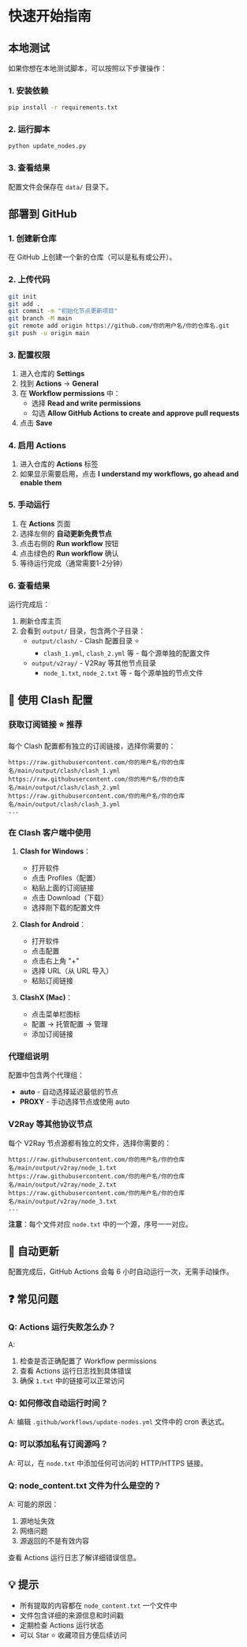 # 快速开始指南

## 本地测试

如果你想在本地测试脚本，可以按照以下步骤操作：

### 1. 安装依赖

```bash
pip install -r requirements.txt
```

### 2. 运行脚本

```bash
python update_nodes.py
```

### 3. 查看结果

配置文件会保存在 `data/` 目录下。

## 部署到 GitHub

### 1. 创建新仓库

在 GitHub 上创建一个新的仓库（可以是私有或公开）。

### 2. 上传代码

```bash
git init
git add .
git commit -m "初始化节点更新项目"
git branch -M main
git remote add origin https://github.com/你的用户名/你的仓库名.git
git push -u origin main
```

### 3. 配置权限

1. 进入仓库的 **Settings**
2. 找到 **Actions** → **General**
3. 在 **Workflow permissions** 中：
   - 选择 **Read and write permissions**
   - 勾选 **Allow GitHub Actions to create and approve pull requests**
4. 点击 **Save**

### 4. 启用 Actions

1. 进入仓库的 **Actions** 标签
2. 如果显示需要启用，点击 **I understand my workflows, go ahead and enable them**

### 5. 手动运行

1. 在 **Actions** 页面
2. 选择左侧的 **自动更新免费节点**
3. 点击右侧的 **Run workflow** 按钮
4. 点击绿色的 **Run workflow** 确认
5. 等待运行完成（通常需要1-2分钟）

### 6. 查看结果

运行完成后：
1. 刷新仓库主页
2. 会看到 `output/` 目录，包含两个子目录：
   - `output/clash/` - Clash 配置目录 ⭐
     - `clash_1.yml`, `clash_2.yml` 等 - 每个源单独的配置文件
   - `output/v2ray/` - V2Ray 等其他节点目录
     - `node_1.txt`, `node_2.txt` 等 - 每个源单独的节点文件

## 📱 使用 Clash 配置

### 获取订阅链接 ⭐ 推荐

每个 Clash 配置都有独立的订阅链接，选择你需要的：
```
https://raw.githubusercontent.com/你的用户名/你的仓库名/main/output/clash/clash_1.yml
https://raw.githubusercontent.com/你的用户名/你的仓库名/main/output/clash/clash_2.yml
https://raw.githubusercontent.com/你的用户名/你的仓库名/main/output/clash/clash_3.yml
...
```

### 在 Clash 客户端中使用

1. **Clash for Windows**：
   - 打开软件
   - 点击 Profiles（配置）
   - 粘贴上面的订阅链接
   - 点击 Download（下载）
   - 选择刚下载的配置文件

2. **Clash for Android**：
   - 打开软件
   - 点击配置
   - 点击右上角 "+"
   - 选择 URL（从 URL 导入）
   - 粘贴订阅链接

3. **ClashX (Mac)**：
   - 点击菜单栏图标
   - 配置 → 托管配置 → 管理
   - 添加订阅链接

### 代理组说明

配置中包含两个代理组：
- **auto** - 自动选择延迟最低的节点
- **PROXY** - 手动选择节点或使用 auto

### V2Ray 等其他协议节点

每个 V2Ray 节点源都有独立的文件，选择你需要的：
```
https://raw.githubusercontent.com/你的用户名/你的仓库名/main/output/v2ray/node_1.txt
https://raw.githubusercontent.com/你的用户名/你的仓库名/main/output/v2ray/node_2.txt
https://raw.githubusercontent.com/你的用户名/你的仓库名/main/output/v2ray/node_3.txt
...
```

**注意**：每个文件对应 `node.txt` 中的一个源，序号一一对应。

## 🔄 自动更新

配置完成后，GitHub Actions 会每 6 小时自动运行一次，无需手动操作。

## ❓ 常见问题

### Q: Actions 运行失败怎么办？

A: 
1. 检查是否正确配置了 Workflow permissions
2. 查看 Actions 运行日志找到具体错误
3. 确保 `1.txt` 中的链接可以正常访问

### Q: 如何修改自动运行时间？

A: 编辑 `.github/workflows/update-nodes.yml` 文件中的 cron 表达式。

### Q: 可以添加私有订阅源吗？

A: 可以，在 `node.txt` 中添加任何可访问的 HTTP/HTTPS 链接。

### Q: node_content.txt 文件为什么是空的？

A: 可能的原因：
1. 源地址失效
2. 网络问题
3. 源返回的不是有效内容

查看 Actions 运行日志了解详细错误信息。

## 💡 提示

- 所有提取的内容都在 `node_content.txt` 一个文件中
- 文件包含详细的来源信息和时间戳
- 定期检查 Actions 运行状态
- 可以 Star ⭐ 收藏项目方便后续访问

